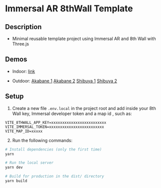 # Immersal AR 8thWall Template

## Description

- Minimal reusable template project using Immersal AR and 8th Wall with Three.js

## Demos

- Indoor: [link](https://youtu.be/jEivuCRbyJ8)

- Outdoor: [Akabane 1](https://twitter.com/Alex_dg_dev/status/1606191289334054912) [Akabane 2]([link](https://www.youtube.com/shorts/ex6uKcpv-zo)) [Shibuya 1](https://twitter.com/Alex_dg_dev/status/1611259886565994497) [Shibuya 2](https://twitter.com/Alex_dg_dev/status/1611260743672016897)


## Setup

1. Create a new file `.env.local` in the project root and add inside your 8th Wall key, Immersal developer token and a map id , such as:

```
VITE_8THWALL_APP_KEY=xxxxxxxxxxxxxxxxxxxxxxxxx
VITE_IMMERSAL_TOKEN=xxxxxxxxxxxxxxxxxxxxxxxxx
VITE_MAP_ID=xxxxx
```

2. Run the following commands:

```bash
# Install dependencies (only the first time)
yarn

# Run the local server
yarn dev

# Build for production in the dist/ directory
yarn build
```
